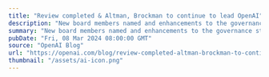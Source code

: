 ```yaml
---
title: "Review completed & Altman, Brockman to continue to lead OpenAI"
description: "New board members named and enhancements to the governance structure introduced"
summary: "New board members named and enhancements to the governance structure introduced"
pubDate: "Fri, 08 Mar 2024 08:00:00 GMT"
source: "OpenAI Blog"
url: "https://openai.com/blog/review-completed-altman-brockman-to-continue-to-lead-openai"
thumbnail: "/assets/ai-icon.png"
---
```


